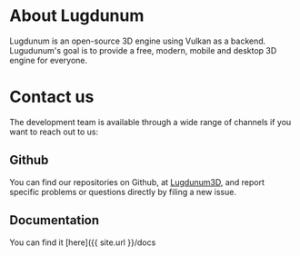# About Lugdunum

Lugdunum is an open-source 3D engine using Vulkan as a backend. Lugudunum's goal is to provide a free, modern, mobile and desktop 3D engine for everyone.

# Contact us

The development team is available through a wide range of channels if you want to reach out to us:

## Github

You can find our repositories on Github, at [Lugdunum3D](https://github.com/Lugdunum3D "Lugdunum3D's Github organization"), and report specific problems or questions directly by filing a new issue.

## Documentation

You can find it [here]({{ site.url }}/docs
